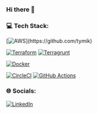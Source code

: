 ### Hi there 👋

### 💻 Tech Stack:
[![AWS]([https://img.shields.io/badge/AWS-orange](https://img.shields.io/badge/Amazon_AWS-FF9900?style=for-the-badge&logo=amazonaws&logoColor=white))](https://github.com/tymik)

[![Terraform](https://img.shields.io/badge/Terraform-8A2BE2)](https://github.com/tymik)
[![Terragrunt](https://img.shields.io/badge/Terragrunt-8A2BE2)](https://github.com/tymik)

[![Docker](https://img.shields.io/badge/Docker-blue)](https://github.com/tymik)

[![CircleCI](https://img.shields.io/badge/CircleCI-black)](https://github.com/tymik)
[![GitHub Actions](https://img.shields.io/badge/GitHub_Actions-black)](https://github.com/tymik)


### 🌐 Socials:
[![LinkedIn](https://img.shields.io/badge/LinkedIn-%230077B5.svg?logo=linkedin&logoColor=white)]([https://www.linkedin.com/in/mtyminska/](https://www.linkedin.com/in/jantyminski/)) 
<!--
**tymik/tymik** is a ✨ _special_ ✨ repository because its `README.md` (this file) appears on your GitHub profile.

Here are some ideas to get you started:

- 🔭 I’m currently working on ...
- 🌱 I’m currently learning ...
- 👯 I’m looking to collaborate on ...
- 🤔 I’m looking for help with ...
- 💬 Ask me about ...
- 📫 How to reach me: ...
- 😄 Pronouns: ...
- ⚡ Fun fact: ...
-->
